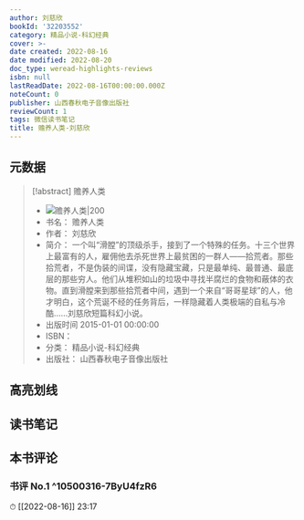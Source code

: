 ```yaml
---
author: 刘慈欣
bookId: '32203552'
category: 精品小说-科幻经典
cover: >-
date created: 2022-08-16
date modified: 2022-08-20
doc_type: weread-highlights-reviews
isbn: null
lastReadDate: 2022-08-16T00:00:00.000Z
noteCount: 0
publisher: 山西春秋电子音像出版社
reviewCount: 1
tags: 微信读书笔记
title: 赡养人类-刘慈欣
---
```


## 元数据

> [!abstract] 赡养人类
> - ![ 赡养人类|200](https://wfqqreader-1252317822.image.myqcloud.com/cover/552/32203552/t7_32203552.jpg)
> - 书名： 赡养人类
> - 作者： 刘慈欣
> - 简介： 一个叫“滑膛”的顶级杀手，接到了一个特殊的任务。十三个世界上最富有的人，雇佣他去杀死世界上最贫困的一群人——拾荒者。那些拾荒者，不是伪装的间谍，没有隐藏宝藏，只是最单纯、最普通、最底层的那些穷人。他们从堆积如山的垃圾中寻找半腐烂的食物和蔽体的衣物。直到滑膛来到那些拾荒者中间，遇到一个来自“哥哥星球”的人，他才明白，这个荒诞不经的任务背后，一样隐藏着人类极端的自私与冷酷……刘慈欣短篇科幻小说。
> - 出版时间 2015-01-01 00:00:00
> - ISBN：
> - 分类： 精品小说-科幻经典
> - 出版社： 山西春秋电子音像出版社

## 高亮划线

## 读书笔记

## 本书评论

### 书评 No.1 ^10500316-7ByU4fzR6

⏱ [[2022-08-16]] 23:17
